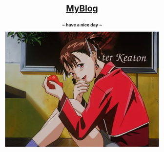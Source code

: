 **<p align="center">[MyBlog](https://zqisme.github.io)</p>**
====

**<p align="center">~ have a nice day ~</p>**
<div align=center>
	<img src="https://github.com/zqisme/picx-images-hosting/raw/master/20230927/A-Kite.7bbccxh005g0.webp"/>
</div>

